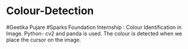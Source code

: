 # Colour-Detection
#Geetika Pujare
#Sparks Foundation Internship : Colour Identification in Image. 
Python- cv2 and panda is used.
The colour is detected when we place the cursor on the image.
